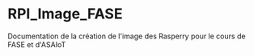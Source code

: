 # RPI_Image_FASE
Documentation de la création de l'image des Rasperry pour le cours de FASE et d'ASAIoT
